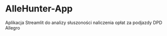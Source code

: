 # AlleHunter-App
Aplikacja Streamlit do analizy słuszoności naliczenia opłat za podjazdy DPD Allegro
